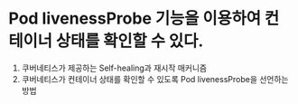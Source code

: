 # Pod livenessProbe 기능을 이용하여 컨테이너 상태를 확인할 수 있다.

1. 쿠버네티스가 제공하는 Self-healing과 재시작 매커니즘
2. 쿠버네티스가 컨테이너 상태를 확인할 수 있도록 Pod livenessProbe을 선언하는 방법